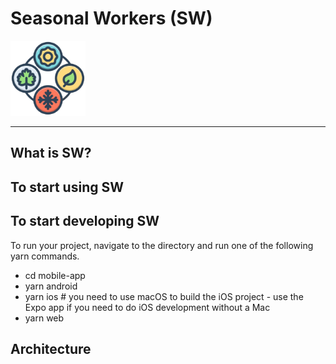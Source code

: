 # Seasonal Workers (SW)

<img alt="logo" src="logo.png" width=120 />

----

##  What is SW?

## To start using SW


## To start developing SW

To run your project, navigate to the directory and run one of the following yarn commands.

- cd mobile-app
- yarn android
- yarn ios # you need to use macOS to build the iOS project - use the Expo app if you need to do iOS development without a Mac
- yarn web

## Architecture